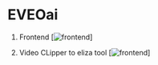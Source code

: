 # EVEOai

1. Frontend
[![frontend](eveo-frontend.vercel.app
)]

2. Video CLipper to eliza tool
[![frontend](eveo-frontend.vercel.app
)]

